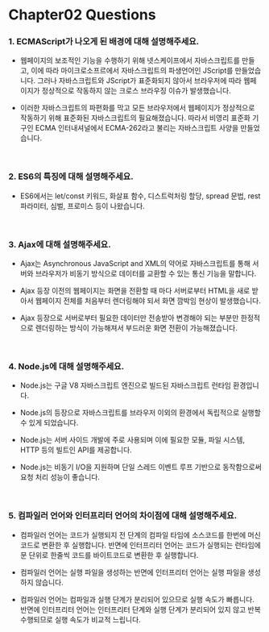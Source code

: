 # Chapter02 Questions

### 1. ECMAScript가 나오게 된 배경에 대해 설명해주세요.

- 웹페이지의 보조적인 기능을 수행하기 위해 넷스케이프에서 자바스크립트를 만들고, 이에 따라 마이크로소프르에서 자바스크립트의 파생언어인 JScript를 만들었습니다. 그러나 자바스크립트와 JScript가 표준화되지 않아서 브라우저에 따라 웹페이지가 정상적으로 작동하지 않는 크로스 브라우징 이슈가 발생했습니다.

- 이러한 자바스크립트의 파편화를 막고 모든 브라우저에서 웹페이지가 정상적으로 작동하기 위해 표준화된 자바스크립트의 필요해졌습니다. 따라서 비영리 표준화 기구인 ECMA 인터내셔널에서 ECMA-262라고 불리는 자바스크립트 사양을 만들었습니다.

<br>

### 2. ES6의 특징에 대해 설명해주세요.

- ES6에서는 let/const 키워드, 화살표 함수, 디스트럭처링 할당, spread 문법, rest 파라미터, 심벌, 프로미스 등이 나왔습니다.

<br>

### 3. Ajax에 대해 설명해주세요.

- Ajax는 Asynchronous JavaScript and XML의 약어로 자바스크립트를 통해 서버와 브라우저가 비동기 방식으로 데이터를 교환할 수 있는 통신 기능을 말합니다.

- Ajax 등장 이전의 웹페이지는 화면을 전환할 때 마다 서버로부터 HTML을 새로 받아서 웹페이지 전체를 처음부터 렌더링해야 되서 화면 깜박임 현상이 발생했습니다.

- Ajax 등장으로 서버로부터 필요한 데이터만 전송받아 변경해야 되는 부분만 한정적으로 렌더링하는 방식이 가능해져서 부드러운 화면 전환이 가능해졌습니다.

<br>

### 4. Node.js에 대해 설명해주세요.

- Node.js는 구글 V8 자바스크립트 엔진으로 빌드된 자바스크립트 런타임 환경입니다.

- Node.js의 등장으로 자바스크립트를 브라우저 이외의 환경에서 독립적으로 실행할 수 있게 되었습니다.

- Node.js는 서버 사이드 개발에 주로 사용되며 이에 필요한 모듈, 파일 시스템, HTTP 등의 빌트인 API를 제공합니다.

- Node.js는 비동기 I/O을 지원하며 단일 스레드 이벤트 루프 기반으로 동작함으로써 요청 처리 성능이 좋습니다.

<br>

### 5. 컴파일러 언어와 인터프리터 언어의 차이점에 대해 설명해주세요.

- 컴파일러 언어는 코드가 실행되지 전 단계의 컴파일 타임에 소스코드를 한번에 머신코드로 변환한 후 실행합니다. 반면에 인터프리터 언어는 코드가 실행되는 런타임에 문 단위로 한줄씩 코드를 바이트코드로 변환한 후 실행합니다.

- 컴파일러 언어는 실행 파일을 생성하는 반면에 인터프리터 언어는 실행 파일을 생성하지 않습니다.

- 컴파일러 언어는 컴파일과 실행 단계가 분리되어 있으므로 실행 속도가 빠릅니다. 반면에 인터프리터 언어는 인터프리터 단계와 실행 단계가 분리되어 있지 않고 반복 수행되므로 실행 속도가 비교적 느립니다.
